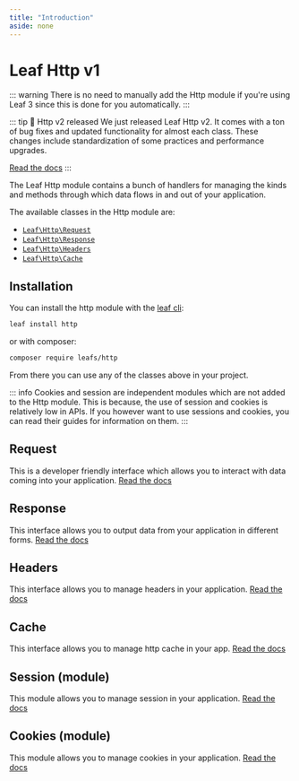 ```yaml
---
title: "Introduction"
aside: none
---
```


# Leaf Http v1

::: warning
There is no need to manually add the Http module if you're using Leaf 3 since this is done for you automatically.
:::

::: tip 🎊 Http v2 released
We just released Leaf Http v2. It comes with a ton of bug fixes and updated functionality for almost each class. These changes include standardization of some practices and performance upgrades.

[Read the docs](/modules/http/v/2/)
:::

The Leaf Http module contains a bunch of handlers for managing the kinds and methods through which data flows in and out of your application.

The available classes in the Http module are:

- [`Leaf\Http\Request`](/modules/http/v/1/request)
- [`Leaf\Http\Response`](/modules/http/v/1/response)
- [`Leaf\Http\Headers`](/modules/http/v/1/headers)
- [`Leaf\Http\Cache`](/modules/http/v/1/cache)

## Installation

You can install the http module with the [leaf cli](https://cli.leafphp.dev):

```sh
leaf install http
```

or with composer:

```sh
composer require leafs/http
```

From there you can use any of the classes above in your project.

::: info
Cookies and session are independent modules which are not added to the Http module. This is because, the use of session and cookies is relatively low in APIs. If you however want to use sessions and cookies, you can read their guides for information on them.
:::

## Request

This is a developer friendly interface which allows you to interact with data coming into your application. [Read the docs](/modules/http/v/1/request)

## Response

This interface allows you to output data from your application in different forms. [Read the docs](/modules/http/v/1/response)

## Headers

This interface allows you to manage headers in your application. [Read the docs](/modules/http/v/1/headers)

## Cache

This interface allows you to manage http cache in your app. [Read the docs](/modules/http/v/1/cache)

## Session (module)

This module allows you to manage session in your application. [Read the docs](/modules/session/)

## Cookies (module)

This module allows you to manage cookies in your application. [Read the docs](/modules/cookies/)
